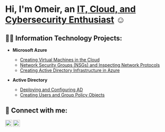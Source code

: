 <h1>Hi, I'm Omeir, an <a href="https://www.linkedin.com/in/omeir-nore/">IT, Cloud, and Cybersecurity Enthusiast</a> ☺</h1>

<h2>👨‍💻 Information Technology Projects:</h2>

- <b>Microsoft Azure</b>
  - [Creating Virtual Machines in the Cloud](https://github.com/omeirnore/VirtualMachine-Creation)
  - [Network Security Groups (NSGs) and Inspecting Network Protocols](https://github.com/omeirnore/azure-network-protocols)
  - [Creating Active Directory Infrastructure in Azure](https://github.com/omeirnore/Creating-AD-Infrastructure)

- <b>Active Directory</b>
  - [Deploying and Configuring AD]()
  - [Creating Users and Group Policy Objects]()

<h2>🤳 Connect with me:</h2>

[<img align="left" alt="Omeir | LinkedIn" width="22px" src="https://cdn.jsdelivr.net/npm/simple-icons@v3/icons/linkedin.svg" />][linkedin]
[<img align="left" alt="Omeir | Instagram" width="22px" src="https://cdn.jsdelivr.net/npm/simple-icons@v3/icons/instagram.svg" />][instagram]
<br />

[linkedin]: https://www.linkedin.com/in/omeir-nore/
[instagram]: https://www.instagram.com/omeirnore/
